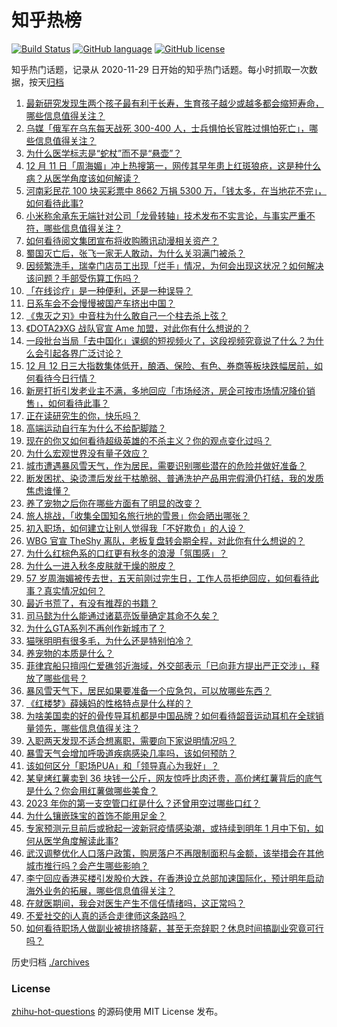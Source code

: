 # 知乎热榜
[![Build Status](https://github.com/ToWeLong/zhihu-hot-questions/workflows/CI/badge.svg)](https://github.com/ToWeLong/zhihu-hot-questions/actions)
[![GitHub language](https://img.shields.io/badge/language-golang-orange.svg)](https://golang.org/)
[![GitHub license](https://img.shields.io/github/license/ToWeLong/zhihu-hot-questions)](https://github.com/ToWeLong/zhihu-hot-questions/blob/main/LICENSE)

知乎热门话题，记录从 2020-11-29 日开始的知乎热门话题。每小时抓取一次数据，按天[归档](./archives)

<!-- BEGIN -->

1. [最新研究发现生两个孩子最有利于长寿，生育孩子越少或越多都会缩短寿命，哪些信息值得关注？](https://www.zhihu.com/question/634437818)
1. [乌媒「俄军在乌东每天战死 300-400 人，士兵惧怕长官胜过惧怕死亡」，哪些信息值得关注？](https://www.zhihu.com/question/634300870)
1. [为什么医学标志是“蛇杖”而不是“悬壶”？](https://www.zhihu.com/question/473263689)
1. [12 月 11 日「周海媚」冲上热搜第一，网传其早年患上红斑狼疮，这是种什么病？从医学角度该如何解读？](https://www.zhihu.com/question/634393377)
1. [河南彩民花 100 块买彩票中 8662 万捐 5300 万，「钱太多，在当地花不完」，如何看待此事?](https://www.zhihu.com/question/634286850)
1. [小米称余承东无端针对公司「龙骨转轴」技术发布不实言论，与事实严重不符，哪些信息值得关注？](https://www.zhihu.com/question/634459831)
1. [如何看待阅文集团宣布将收购腾讯动漫相关资产？](https://www.zhihu.com/question/634392804)
1. [蜀国灭亡后，张飞一家无人敢动，为什么关羽满门被杀？](https://www.zhihu.com/question/499750018)
1. [因频繁洗手，瑞幸门店员工出现「烂手」情况，为何会出现这状况？如何解决该问题？手部受伤算工伤吗？](https://www.zhihu.com/question/634442789)
1. [「在线诊疗」是一种便利，还是一种误导？](https://www.zhihu.com/question/633740643)
1. [日系车会不会慢慢被国产车挤出中国？](https://www.zhihu.com/question/633140043)
1. [《鬼灭之刃》中音柱为什么敢自己一个柱去杀上弦？](https://www.zhihu.com/question/433228260)
1. [《DOTA2》XG 战队官宣 Ame 加盟，对此你有什么想说的？](https://www.zhihu.com/question/634372491)
1. [一段批台当局「去中国化」课纲的短视频火了，这段视频究竟说了什么？为什么会引起各界广泛讨论？](https://www.zhihu.com/question/634431688)
1. [12 月 12 日三大指数集体低开，酿酒、保险、有色、券商等板块跌幅居前，如何看待今日行情？](https://www.zhihu.com/question/634437801)
1. [新房打折引发老业主不满，多地回应「市场经济，房企可按市场情况降价销售」，如何看待此事？](https://www.zhihu.com/question/634429533)
1. [正在读研究生的你，快乐吗？](https://www.zhihu.com/question/633719366)
1. [高端运动自行车为什么不给配脚踏？](https://www.zhihu.com/question/634060277)
1. [现在的你又如何看待超级英雄的不杀主义？你的观点变化过吗？](https://www.zhihu.com/question/634219342)
1. [为什么宏观世界没有量子效应？](https://www.zhihu.com/question/634184818)
1. [城市遭遇暴风雪天气，作为居民，需要识别哪些潜在的危险并做好准备？](https://www.zhihu.com/question/634284557)
1. [断发困扰、染烫漂后发丝干枯脆弱、普通洗护产品用完假滑仍打结，我的发质焦虑谁懂？](https://www.zhihu.com/question/634440524)
1. [养了宠物之后你在哪些方面有了明显的改变？](https://www.zhihu.com/question/338295270)
1. [旅人挑战，「收集全国知名旅行地的雪景」你会晒出哪张？](https://www.zhihu.com/question/634332802)
1. [初入职场，如何建立让别人觉得我「不好欺负」的人设？](https://www.zhihu.com/question/633309551)
1. [WBG 官宣 TheShy 离队，老板复盘转会期全程，对此你有什么想说的？](https://www.zhihu.com/question/634407051)
1. [为什么红棕色系的口红更有秋冬的浪漫「氛围感」？](https://www.zhihu.com/question/630322797)
1. [为什么一进入秋冬皮肤就干燥的脱皮？](https://www.zhihu.com/question/568272369)
1. [57 岁周海媚被传去世，五天前刚过完生日，工作人员拒绝回应，如何看待此事？真实情况如何？](https://www.zhihu.com/question/634369988)
1. [最近书荒了，有没有推荐的书籍？](https://www.zhihu.com/question/627501272)
1. [司马懿为什么能通过诸葛亮饭量确定其命不久矣？](https://www.zhihu.com/question/312876391)
1. [为什么GTA系列不再创作新城市了？](https://www.zhihu.com/question/633840733)
1. [猫咪明明有很多毛，为什么还是特别怕冷？](https://www.zhihu.com/question/633096478)
1. [养宠物的本质是什么？](https://www.zhihu.com/question/444408727)
1. [菲律宾船只擅闯仁爱礁邻近海域，外交部表示「已向菲方提出严正交涉」，释放了哪些信号？](https://www.zhihu.com/question/634312519)
1. [暴风雪天气下，居民如果要准备一个应急包，可以放哪些东西？](https://www.zhihu.com/question/634284632)
1. [《红楼梦》薛姨妈的性格特点是什么样的？](https://www.zhihu.com/question/632663939)
1. [为啥美国卖的好的骨传导耳机都是中国品牌？如何看待韶音运动耳机在全球销量领先，哪些信息值得关注？](https://www.zhihu.com/question/634284055)
1. [入职两天发现不适合想离职，需要向下家说明情况吗？](https://www.zhihu.com/question/634248032)
1. [暴雪天气会增加呼吸道疾病感染几率吗，该如何预防？](https://www.zhihu.com/question/634284620)
1. [该如何区分「职场PUA」和「领导真心为我好」？](https://www.zhihu.com/question/633860924)
1. [某皇烤红薯卖到 36 块钱一公斤，网友惊呼比肉还贵，高价烤红薯背后的底气是什么？你会用红薯做哪些美食？](https://www.zhihu.com/question/634291611)
1. [2023 年你的第一支空管口红是什么？还曾用空过哪些口红？](https://www.zhihu.com/question/633904484)
1. [为什么镶嵌珠宝的首饰不能用足金？](https://www.zhihu.com/question/628616035)
1. [专家预测元旦前后或掀起一波新冠疫情感染潮，或持续到明年 1 月中下旬，如何从医学角度解读此事?](https://www.zhihu.com/question/634437899)
1. [武汉调整优化人口落户政策，购房落户不再限制面积与金额，该举措会在其他城市推行吗？会产生哪些影响？](https://www.zhihu.com/question/634314154)
1. [李宁回应香港买楼引发股价大跌，在香港设立总部加速国际化，预计明年启动海外业务的拓展，哪些信息值得关注？](https://www.zhihu.com/question/634318910)
1. [在就医期间，我会对医生产生不信任情绪吗，这正常吗？](https://www.zhihu.com/question/633740553)
1. [不爱社交的i人真的适合走律师这条路吗？](https://www.zhihu.com/question/626321024)
1. [如何看待职场人做副业被排挤降薪，甚至无奈辞职？休息时间搞副业究竟可行吗？](https://www.zhihu.com/question/632472712)

<!-- END -->

历史归档 [./archives](./archives)


### License
[zhihu-hot-questions](https://github.com/towelong/zhihu-hot-questions) 的源码使用 MIT License 发布。